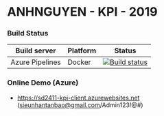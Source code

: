 # ANHNGUYEN - KPI - 2019

### Build Status


| Build server    | Platform       | Status      |
|-----------------|----------------|-------------|
| Azure Pipelines | Docker         |[![Build status](https://dev.azure.com/nguyensieuanh/anhnguyen-kpi-2019/_apis/build/status/GitHub_Source/Source%20GitHub%20CI%20YML)](https://dev.azure.com/nguyensieuanh/anhnguyen-kpi-2019/_build/latest?definitionId=4)

### Online Demo (Azure)
- https://sd2411-kpi-client.azurewebsites.net (sieunhantanbao@gmail.com/Admin123!@#)
